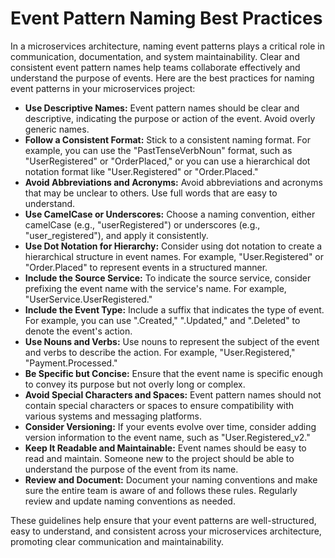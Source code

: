 # Event Pattern Naming Best Practices

In a microservices architecture, naming event patterns plays a critical role in communication, documentation, and system maintainability. Clear and consistent event pattern names help teams collaborate effectively and understand the purpose of events. Here are the best practices for naming event patterns in your microservices project:

* **Use Descriptive Names:** Event pattern names should be clear and descriptive, indicating the purpose or action of the event. Avoid overly generic names.
* **Follow a Consistent Format:** Stick to a consistent naming format. For example, you can use the "PastTenseVerbNoun" format, such as "UserRegistered" or "OrderPlaced," or you can use a hierarchical dot notation format like "User.Registered" or "Order.Placed."
* **Avoid Abbreviations and Acronyms:** Avoid abbreviations and acronyms that may be unclear to others. Use full words that are easy to understand.
* **Use CamelCase or Underscores:** Choose a naming convention, either camelCase (e.g., "userRegistered") or underscores (e.g., "user\_registered"), and apply it consistently.
* **Use Dot Notation for Hierarchy:** Consider using dot notation to create a hierarchical structure in event names. For example, "User.Registered" or "Order.Placed" to represent events in a structured manner.
* **Include the Source Service:** To indicate the source service, consider prefixing the event name with the service's name. For example, "UserService.UserRegistered."
* **Include the Event Type:** Include a suffix that indicates the type of event. For example, you can use ".Created," ".Updated," and ".Deleted" to denote the event's action.
* **Use Nouns and Verbs:** Use nouns to represent the subject of the event and verbs to describe the action. For example, "User.Registered," "Payment.Processed."
* **Be Specific but Concise:** Ensure that the event name is specific enough to convey its purpose but not overly long or complex.
* **Avoid Special Characters and Spaces:** Event pattern names should not contain special characters or spaces to ensure compatibility with various systems and messaging platforms.
* **Consider Versioning:** If your events evolve over time, consider adding version information to the event name, such as "User.Registered\_v2."
* **Keep It Readable and Maintainable:** Event names should be easy to read and maintain. Someone new to the project should be able to understand the purpose of the event from its name.
* **Review and Document:** Document your naming conventions and make sure the entire team is aware of and follows these rules. Regularly review and update naming conventions as needed.

These guidelines help ensure that your event patterns are well-structured, easy to understand, and consistent across your microservices architecture, promoting clear communication and maintainability.
